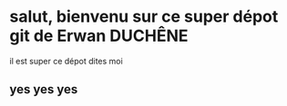 # salut, bienvenu sur ce super dépot git de Erwan DUCHÊNE 

il est super ce dépot dites moi

## yes yes yes

